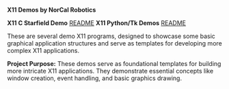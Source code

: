 **X11 Demos by NorCal Robotics**

**X11 C Starfield Demo**
[README](c_x11/README.md)
**X11 Python/Tk Demos**
[README](py_tk/README.md)

These are several demo X11 programs, designed to showcase some basic graphical application structures and serve as templates for developing more complex X11 applications.

**Project Purpose:**
These demos serve as foundational templates for building more intricate X11 applications. They demonstrate essential concepts like window creation, event handling, and basic graphics drawing.
